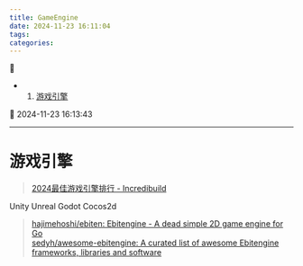 ```yaml
---
title: GameEngine
date: 2024-11-23 16:11:04
tags: 
categories: 
---
```


💠

- 1. [游戏引擎](#游戏引擎)

💠 2024-11-23 16:13:43
****************************************
# 游戏引擎
> [2024最佳游戏引擎排行 - Incredibuild](https://www.incredibuild.cn/blog/top-gaming-engines-you-should-consider)  

Unity Unreal Godot Cocos2d 

> [hajimehoshi/ebiten: Ebitengine - A dead simple 2D game engine for Go](https://github.com/hajimehoshi/ebiten)  
> [sedyh/awesome-ebitengine: A curated list of awesome Ebitengine frameworks, libraries and software](https://github.com/sedyh/awesome-ebitengine)  
